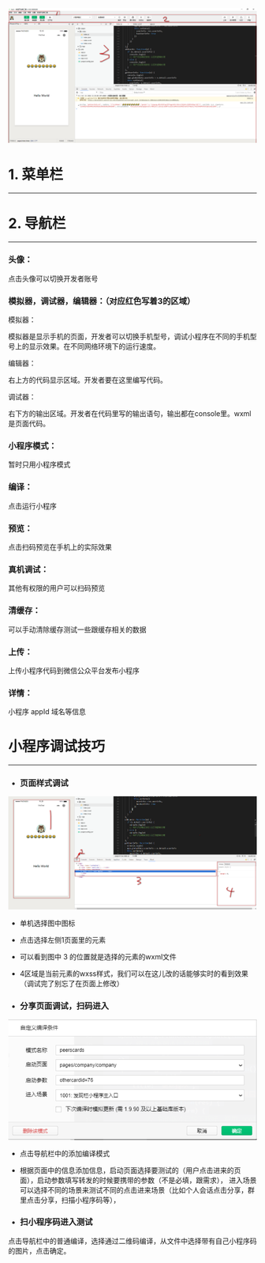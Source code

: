 ![](/assets/2018-10-19_15451922.png)

# 1. 菜单栏

---

# 2. 导航栏

---

### 头像：

点击头像可以切换开发者账号

### 模拟器，调试器，编辑器：（对应红色写着3的区域）

模拟器：

模拟器是显示手机的页面，开发者可以切换手机型号，调试小程序在不同的手机型号上的显示效果。在不同网络环境下的运行速度。

编辑器：

右上方的代码显示区域。开发者要在这里编写代码。

调试器：

右下方的输出区域。开发者在代码里写的输出语句，输出都在console里。wxml是页面代码。

### 小程序模式：

暂时只用小程序模式

### 编译：

点击运行小程序

### 预览：

点击扫码预览在手机上的实际效果

### 真机调试：

其他有权限的用户可以扫码预览

### 清缓存：

可以手动清除缓存测试一些跟缓存相关的数据

### 上传：

上传小程序代码到微信公众平台发布小程序

### 详情：

小程序 appId 域名等信息

# 小程序调试技巧

---

* ### 页面样式调试

![](/assets/2018-10-19_163004.png)

* 单机选择图中图标

* 点击选择左侧1页面里的元素
* 可以看到图中 3 的位置就是选择的元素的wxml文件
* 4区域是当前元素的wxss样式，我们可以在这儿改的话能够实时的看到效果（调试完了别忘了在页面上修改）

* ### 分享页面调试，扫码进入

![](/assets/2018-10-19_163537.png)

* 点击导航栏中的添加编译模式

* 根据页面中的信息添加信息，启动页面选择要测试的（用户点击进来的页面），启动参数填写转发的时候要携带的参数（不是必填，跟需求）， 进入场景可以选择不同的场景来测试不同的点击进来场景（比如个人会话点击分享，群里点击分享，扫描小程序码等），

* ### 扫小程序码进入测试

点击导航栏中的普通编译，选择通过二维码编译，从文件中选择带有自己小程序码的图片，点击确定。

